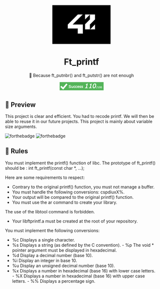 # <!--libft-->
<div align="center">
  <img src="src/school_42_logo.jpeg" height="128px" alt="badge de 42" >
  <h1>Ft_printf</h1>
  <p>🚀 Because ft_putnbr() and ft_putstr() are not enough</p>
  <img src="src/grade.png" alt="grade of the get_next_line project">
<pr> 
</div>

## 👀 Preview
This project is clear and efficient. You had to recode printf. We will then be able to reuse it in our future projects. This project is mainly about variable size arguments. 

![forthebadge](https://forthebadge.com/images/badges/made-with-c-sharp.svg)
![forthebadge](https://forthebadge.com/images/badges/check-it-out.svg)



## 👀 Rules

You must implement the printf() function of libc. The prototype of ft_printf() should be :
 int ft_printf(const char *, ...);

Here are some requirements to respect:
- Contrary to the original printf() function, you must not manage a buffer.
- You must handle the following conversions: cspdiuxX%.
- Your output will be compared to the original printf() function.
- You must use the ar command to create your library.

The use of the libtool command is forbidden.
- Your libftprintf.a must be created at the root of your repository.

You must implement the following conversions:
- %c Displays a single character.
- %s Displays a string (as defined by the C convention). - %p The void * pointer argument must be displayed in hexadecimal.
- %d Display a decimal number (base 10).
- %i Display an integer in base 10.
- %u Display an unsigned decimal number (base 10).
- %x Displays a number in hexadecimal (base 16) with lower case letters. - %X Displays a number in hexadecimal (base 16) with upper case letters. - %% Displays a percentage sign.


<!--badges : https://badge42.vercel.app-->
